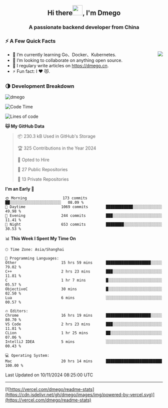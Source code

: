<h2 align="center">Hi there<img src="https://cdn.jsdelivr.net/gh/dmego/images/img/Hi.gif" height="32" />, I'm Dmego </h2>
<h3 align="center">A passionate backend developer from China</h3>

### ⚡️ A Few Quick Facts

<img align="right" src="https://readme-stats-dmego.vercel.app/api?username=dmego&show_icons=true&icon_color=1573B3&hide_title=true&text_color=718096&bg_color=00000000&hide_border=true"/>

<ul>
    <li> 🌱 I’m currently learning Go、Docker、Kubernetes.</li>
    <li> 👯 I’m looking to collaborate on anything open source.</li>
    <li> 📝 I regulary write articles on <a href="https://dmego.cn">https://dmego.cn</a>.</li>
    <li> ⚡ Fun fact: I ❤️ 😻.</li>
</ul>

### 🌗 Development Breakdown

<img src="https://komarev.com/ghpvc/?username=dmego" alt="dmego" />

<!--START_SECTION:waka-->
![Code Time](http://img.shields.io/badge/Code%20Time-3%2C064%20hrs%2051%20mins-blue)

![Lines of code](https://img.shields.io/badge/From%20Hello%20World%20I%27ve%20Written-677.0%20thousand%20lines%20of%20code-blue)

**🐱 My GitHub Data** 

> 📦 230.3 kB Used in GitHub's Storage 
 > 
> 🏆 325 Contributions in the Year 2024
 > 
> 💼 Opted to Hire
 > 
> 📜 27 Public Repositories 
 > 
> 🔑 13 Private Repositories 
 > 
**I'm an Early 🐤** 

```text
🌞 Morning                173 commits         ██░░░░░░░░░░░░░░░░░░░░░░░   08.09 % 
🌆 Daytime                1069 commits        ████████████░░░░░░░░░░░░░   49.98 % 
🌃 Evening                244 commits         ███░░░░░░░░░░░░░░░░░░░░░░   11.41 % 
🌙 Night                  653 commits         ████████░░░░░░░░░░░░░░░░░   30.53 % 
```


📊 **This Week I Spent My Time On** 

```text
🕑︎ Time Zone: Asia/Shanghai

💬 Programming Languages: 
Other                    15 hrs 59 mins      ████████████████████░░░░░   79.02 % 
C++                      2 hrs 23 mins       ███░░░░░░░░░░░░░░░░░░░░░░   11.81 % 
C                        1 hr 7 mins         █░░░░░░░░░░░░░░░░░░░░░░░░   05.57 % 
ObjectiveC               30 mins             █░░░░░░░░░░░░░░░░░░░░░░░░   02.50 % 
Lua                      6 mins              ░░░░░░░░░░░░░░░░░░░░░░░░░   00.57 % 

🔥 Editors: 
Chrome                   16 hrs 19 mins      ████████████████████░░░░░   80.70 % 
VS Code                  2 hrs 23 mins       ███░░░░░░░░░░░░░░░░░░░░░░   11.81 % 
CLion                    1 hr 25 mins        ██░░░░░░░░░░░░░░░░░░░░░░░   07.06 % 
IntelliJ IDEA            5 mins              ░░░░░░░░░░░░░░░░░░░░░░░░░   00.43 % 

💻 Operating System: 
Mac                      20 hrs 14 mins      █████████████████████████   100.00 % 
```


 Last Updated on 10/11/2024 08:25:00 UTC
<!--END_SECTION:waka-->

---

[![https://vercel.com/dmego/readme-stats](https://cdn.jsdelivr.net/gh/dmego/images/img/powered-by-vercel.svg)](https://vercel.com/dmego/readme-stats)

